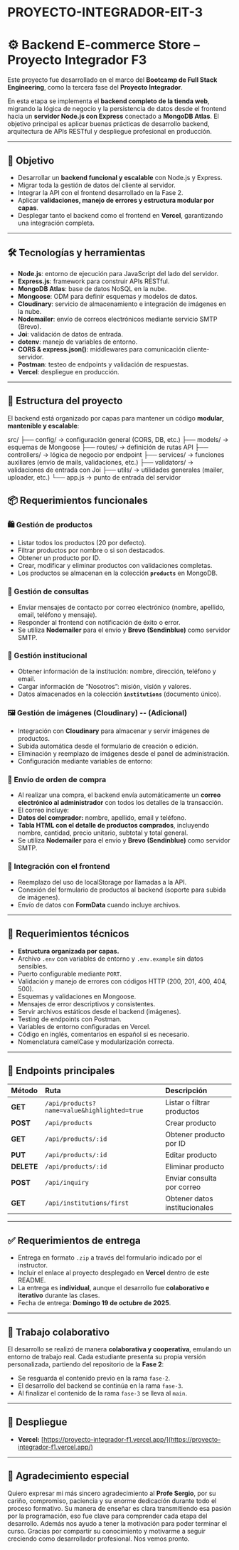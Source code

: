 # PROYECTO-INTEGRADOR-EIT-3

# ⚙️ Backend E-commerce Store – Proyecto Integrador F3

Este proyecto fue desarrollado en el marco del **Bootcamp de Full Stack Engineering**, como la tercera fase del **Proyecto Integrador**.

En esta etapa se implementa el **backend completo de la tienda web**, migrando la lógica de negocio y la persistencia de datos desde el frontend hacia un **servidor Node.js con Express** conectado a **MongoDB Atlas**.
El objetivo principal es aplicar buenas prácticas de desarrollo backend, arquitectura de APIs RESTful y despliegue profesional en producción.

---

## 🎯 Objetivo

- Desarrollar un **backend funcional y escalable** con Node.js y Express.
- Migrar toda la gestión de datos del cliente al servidor.
- Integrar la API con el frontend desarrollado en la Fase 2.
- Aplicar **validaciones, manejo de errores y estructura modular por capas**.
- Desplegar tanto el backend como el frontend en **Vercel**, garantizando una integración completa.

---

## 🛠️ Tecnologías y herramientas

- **Node.js**: entorno de ejecución para JavaScript del lado del servidor.
- **Express.js**: framework para construir APIs RESTful.
- **MongoDB Atlas**: base de datos NoSQL en la nube.
- **Mongoose**: ODM para definir esquemas y modelos de datos.
- **Cloudinary**: servicio de almacenamiento e integración de imágenes en la nube.
- **Nodemailer**: envío de correos electrónicos mediante servicio SMTP (Brevo).
- **Joi**: validación de datos de entrada.
- **dotenv**: manejo de variables de entorno.
- **CORS & express.json()**: middlewares para comunicación cliente-servidor.
- **Postman**: testeo de endpoints y validación de respuestas.
- **Vercel**: despliegue en producción.

---

## 🧱 Estructura del proyecto

El backend está organizado por capas para mantener un código **modular, mantenible y escalable**:

src/
├── config/ → configuración general (CORS, DB, etc.)
├── models/ → esquemas de Mongoose
├── routes/ → definición de rutas API
├── controllers/ → lógica de negocio por endpoint
├── services/ → funciones auxiliares (envío de mails, validaciones, etc.)
├── validators/ → validaciones de entrada con Joi
├── utils/ → utilidades generales (mailer, uploader, etc.)
└── app.js → punto de entrada del servidor

## 📦 Requerimientos funcionales

### 🛍️ Gestión de productos
- Listar todos los productos (20 por defecto).
- Filtrar productos por nombre o si son destacados.
- Obtener un producto por ID.
- Crear, modificar y eliminar productos con validaciones completas.
- Los productos se almacenan en la colección **`products`** en MongoDB.

### 💬 Gestión de consultas
- Enviar mensajes de contacto por correo electrónico (nombre, apellido, email, teléfono y mensaje).
- Responder al frontend con notificación de éxito o error.
- Se utiliza **Nodemailer** para el envío y **Brevo (Sendinblue)** como servidor SMTP.

### 🏢 Gestión institucional
- Obtener información de la institución: nombre, dirección, teléfono y email.
- Cargar información de “Nosotros”: misión, visión y valores.
- Datos almacenados en la colección **`institutions`** (documento único).

### 🖼️ Gestión de imágenes (Cloudinary) -- (Adicional)
- Integración con **Cloudinary** para almacenar y servir imágenes de productos.
- Subida automática desde el formulario de creación o edición.
- Eliminación y reemplazo de imágenes desde el panel de administración.
- Configuración mediante variables de entorno:

### 🧾 Envío de orden de compra
- Al realizar una compra, el backend envía automáticamente un **correo electrónico al administrador** con todos los detalles de la transacción.
- El correo incluye:
- **Datos del comprador:** nombre, apellido, email y teléfono.
- **Tabla HTML con el detalle de productos comprados**, incluyendo nombre, cantidad, precio unitario, subtotal y total general.
- Se utiliza **Nodemailer** para el envío y **Brevo (Sendinblue)** como servidor SMTP.

### 🔗 Integración con el frontend
- Reemplazo del uso de localStorage por llamadas a la API.
- Conexión del formulario de productos al backend (soporte para subida de imágenes).
- Envío de datos con **FormData** cuando incluye archivos.

---

## 🧩 Requerimientos técnicos

- **Estructura organizada por capas.**
- Archivo `.env` con variables de entorno y `.env.example` sin datos sensibles.
- Puerto configurable mediante `PORT`.
- Validación y manejo de errores con códigos HTTP (200, 201, 400, 404, 500).
- Esquemas y validaciones en Mongoose.
- Mensajes de error descriptivos y consistentes.
- Servir archivos estáticos desde el backend (imágenes).
- Testing de endpoints con Postman.
- Variables de entorno configuradas en Vercel.
- Código en inglés, comentarios en español si es necesario.
- Nomenclatura camelCase y modularización correcta.

---

## 📡 Endpoints principales

| Método | Ruta | Descripción |
|:--------|:------|:-------------|
| **GET** | `/api/products?name=value&highlighted=true` | Listar o filtrar productos |
| **POST** | `/api/products` | Crear producto |
| **GET** | `/api/products/:id` | Obtener producto por ID |
| **PUT** | `/api/products/:id` | Editar producto |
| **DELETE** | `/api/products/:id` | Eliminar producto |
| **POST** | `/api/inquiry` | Enviar consulta por correo |
| **GET** | `/api/institutions/first` | Obtener datos institucionales |

---

## ✅ Requerimientos de entrega

- Entrega en formato `.zip` a través del formulario indicado por el instructor.
- Incluir el enlace al proyecto desplegado en **Vercel** dentro de este README.
- La entrega es **individual**, aunque el desarrollo fue **colaborativo e iterativo** durante las clases.
- Fecha de entrega: **Domingo 19 de octubre de 2025**.

---

## 🤝 Trabajo colaborativo

El desarrollo se realizó de manera **colaborativa y cooperativa**, emulando un entorno de trabajo real.
Cada estudiante presenta su propia versión personalizada, partiendo del repositorio de la **Fase 2**:
- Se resguarda el contenido previo en la rama `fase-2`.
- El desarrollo del backend se continúa en la rama `fase-3`.
- Al finalizar el contenido de la rama `fase-3` se lleva al `main`.

---

## 🚀 Despliegue

- **Vercel:** [https://proyecto-integrador-f1.vercel.app/](https://proyecto-integrador-f1.vercel.app/)


---

## 🙏 Agradecimiento especial

Quiero expresar mi más sincero agradecimiento al **Profe Sergio**,
por su cariño, compromiso, paciencia y su enorme dedicación durante todo el proceso formativo.
Su manera de enseñar es clara transmitiendo esa pasión por la programación, eso fue clave para comprender cada etapa del desarrollo. Además nos ayudo a tener la motivación para poder terminar el curso.
Gracias por compartir su conocimiento y motivarme a seguir creciendo como desarrollador profesional. Nos vemos pronto.
